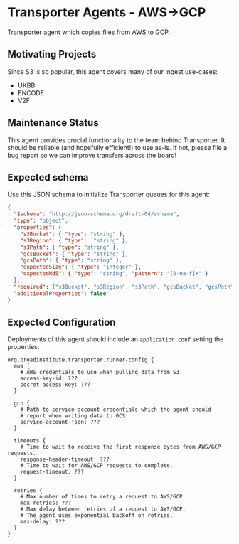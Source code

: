 # Transporter Agents - AWS->GCP
Transporter agent which copies files from AWS to GCP.

## Motivating Projects
Since S3 is so popular, this agent covers many of our ingest use-cases:
* UKBB
* ENCODE
* V2F

## Maintenance Status
This agent provides crucial functionality to the team behind Transporter.
It should be reliable (and hopefully efficient!) to use as-is. If not, please
file a bug report so we can improve transfers across the board!

## Expected schema
Use this JSON schema to initialize Transporter queues for this agent:
```json
{
  "$schema": "http://json-schema.org/draft-04/schema",
  "type": "object",
  "properties": {
    "s3Bucket": { "type": "string" },
    "s3Region": { "type":  "string" },
    "s3Path": { "type": "string" },
    "gcsBucket": { "type": "string" },
    "gcsPath": { "type": "string" },
    "expectedSize": { "type": "integer" },
    "expectedMd5": { "type": "string", "pattern": "[0-9a-f]+" }
  },
  "required": ["s3Bucket", "s3Region", "s3Path", "gcsBucket", "gcsPath"],
  "additionalProperties": false
}
```

## Expected Configuration
Deployments of this agent should include an `application.conf` setting the properties:
```hocon
org.broadinstitute.transporter.runner-config {
  aws {
    # AWS credentials to use when pulling data from S3.
    access-key-id: ???
    secret-access-key: ???
  }

  gcp {
    # Path to service-account credentials which the agent should
    # report when writing data to GCS.
    service-account-json: ???
  }

  timeouts {
    # Time to wait to receive the first response bytes from AWS/GCP requests.
    response-header-timeout: ???
    # Time to wait for AWS/GCP requests to complete.
    request-timeout: ???
  }

  retries {
    # Max number of times to retry a request to AWS/GCP.
    max-retries: ???
    # Max delay between retries of a request to AWS/GCP.
    # The agent uses exponential backoff on retries.
    max-delay: ???
  }
}
```
